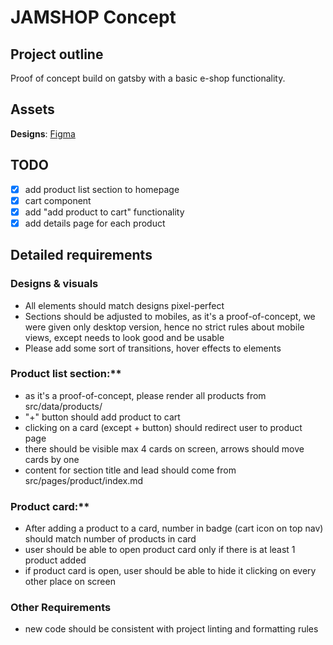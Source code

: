 # JAMSHOP Concept

## Project outline

Proof of concept build on gatsby with a basic e-shop functionality.

## Assets

**Designs**: [Figma](https://www.figma.com/file/pbpZgKb1KmVvG8gT3ILQ0A/Recrut-example?node-id=10%3A2)

## TODO

- [x] add product list section to homepage
- [x] cart component
- [x] add "add product to cart" functionality
- [x] add details page for each product

## Detailed requirements

### Designs & visuals

- All elements should match designs pixel-perfect
- Sections should be adjusted to mobiles, as it's a proof-of-concept, we were given only desktop version, hence no strict rules about mobile views, except needs to look good and be usable
- Please add some sort of transitions, hover effects to elements

### Product list section:**

- as it's a proof-of-concept, please render all products from src/data/products/
- "+" button should add product to cart
- clicking on a card (except + button) should redirect user to product page
- there should be visible max 4 cards on screen, arrows should move cards by one
- content for section title and lead should come from src/pages/product/index.md

### Product card:**

- After adding a product to a card, number in badge (cart icon on top nav) should match number of products in card
- user should be able to open product card only if there is at least 1 product added
- if product card is open, user should be able to hide it clicking on every other place on screen

### Other Requirements

- new code should be consistent with project linting and formatting rules
